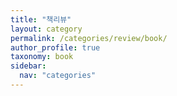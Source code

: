 ```yaml
---
title: "책리뷰"
layout: category
permalink: /categories/review/book/
author_profile: true
taxonomy: book
sidebar:
  nav: "categories"
---
```

